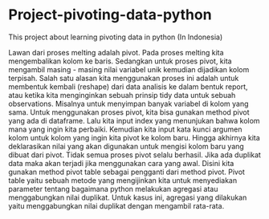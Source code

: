 # Project-pivoting-data-python
This project about learning pivoting data in python (In Indonesia)

Lawan dari proses melting adalah pivot. Pada proses melting kita mengembalikan kolom ke baris. Sedangkan untuk proses pivot, kita mengambil masing - masing nilai variabel unik kemudian dijadikan kolom terpisah.
Salah satu alasan kita menggunakan proses ini adalah untuk membentuk kembali (reshape) dari data analisis ke dalam bentuk report, atau ketika kita menginginkan sebuah prinsip tidy data untuk sebuah observations. Misalnya untuk menyimpan banyak variabel di kolom yang sama. Untuk menggunakan proses pivot, kita bisa gunakan method pivot yang ada di dataframe. Lalu kita input index yang menunjukan bahwa kolom mana yang ingin kita perbaiki. Kemudian kita input kata kunci argumen kolom untuk kolom yang ingin kita pivot ke kolom baru. Hingga akhirnya kita deklarasikan nilai yang akan digunakan untuk mengisi kolom baru yang dibuat dari pivot.
Tidak semua proses pivot selalu berhasil. Jika ada duplikat data maka akan terjadi jika menggunakan cara yang awal.
Disini kita gunakan method pivot table sebagai pengganti dari method pivot. Pivot table yaitu sebuah metode yang mengijinkan kita untuk menyediakan parameter tentang bagaimana python melakukan agregasi atau menggabungkan nilai duplikat. Untuk kasus ini, agregasi yang dilakukan yaitu menggabungkan nilai duplikat dengan mengambil rata-rata.
